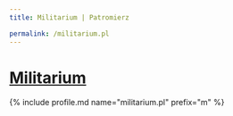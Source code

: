 ```yaml
---
title: Militarium | Patromierz

permalink: /militarium.pl
---
```


# [Militarium](https://patronite.pl/militarium.pl)

{% include profile.md name="militarium.pl" prefix="m" %}
